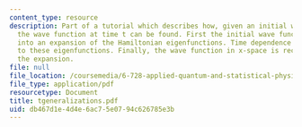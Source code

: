 ```yaml
---
content_type: resource
description: Part of a tutorial which describes how, given an initial wave function,
  the wave function at time t can be found. First the initial wave function is decomposed
  into an expansion of the Hamiltonian eigenfunctions. Time dependence is then applied
  to these eigenfunctions. Finally, the wave function in x-space is recreated from
  the expansion.
file: null
file_location: /coursemedia/6-728-applied-quantum-and-statistical-physics-fall-2006/db467d1e4d4e6ac75e0794c626785e3b_tgeneralizations.pdf
file_type: application/pdf
resourcetype: Document
title: tgeneralizations.pdf
uid: db467d1e-4d4e-6ac7-5e07-94c626785e3b
---
```

